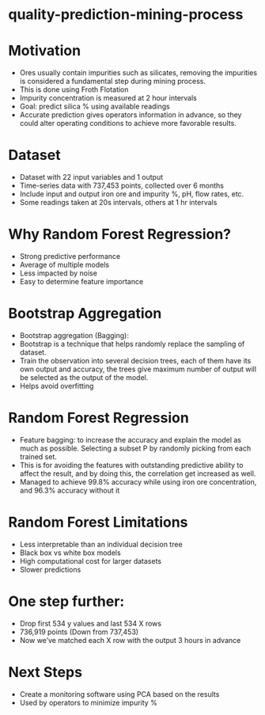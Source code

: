 # quality-prediction-mining-process

# Motivation
- Ores usually contain impurities such as silicates, removing the impurities is considered a fundamental step during mining process.
- This is done using Froth Flotation
- Impurity concentration is measured at 2 hour intervals
- Goal: predict silica % using available readings
- Accurate prediction gives operators information in advance, so they could alter operating conditions to achieve more favorable results.

# Dataset
- Dataset with 22 input variables and 1 output
- Time-series data with 737,453 points, collected over 6 months
- Include input and output iron ore and impurity %, pH, flow rates, etc.
- Some readings taken at 20s intervals, others at 1 hr intervals

# Why Random Forest Regression?
- Strong predictive performance
- Average of multiple models
- Less impacted by noise
- Easy to determine feature importance

# Bootstrap Aggregation
- Bootstrap aggregation (Bagging):
- Bootstrap is a technique that helps randomly replace the sampling of dataset.
- Train the observation into several decision trees, each of them have its own output and accuracy, the trees give maximum number of output will be selected as the output of the model.
- Helps avoid overfitting

# Random Forest Regression
- Feature bagging: to increase the accuracy and explain the model as much as possible. Selecting a subset P by randomly picking from each trained set. 
- This is for avoiding the features with outstanding predictive ability to affect the result, and by doing this, the correlation get increased as well.
- Managed to achieve 99.8% accuracy while using iron ore concentration, and 96.3% accuracy without it

# Random Forest Limitations
- Less interpretable than an individual decision tree
- Black box vs white box models
- High computational cost for larger datasets 
- Slower predictions

# One step further: 
- Drop first 534 y values and last 534 X rows
- 736,919 points (Down from 737,453)
- Now we’ve matched each X row with the output 3 hours in advance


# Next Steps
- Create a monitoring software using PCA based on the results
- Used by operators to minimize impurity %
